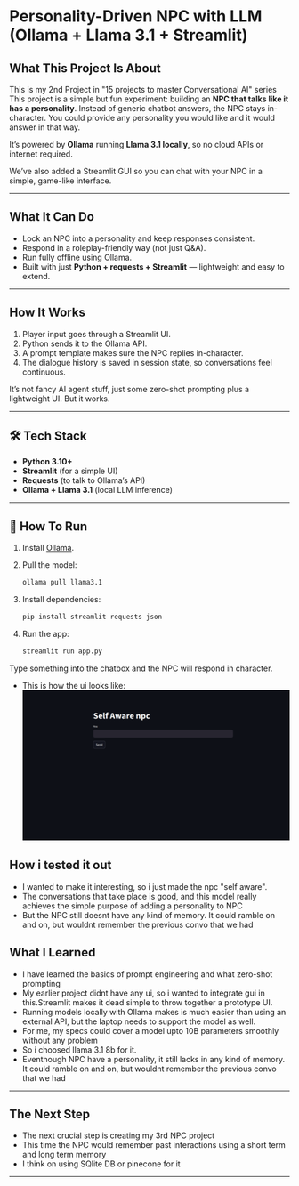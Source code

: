 # Personality-Driven NPC with LLM (Ollama + Llama 3.1 + Streamlit)

## What This Project Is About

This is my 2nd Project in "15 projects to master Conversational AI" series
This project is a simple but fun experiment: building an **NPC that talks like it has a personality**.
Instead of generic chatbot answers, the NPC stays in-character. You could provide any personality you would like and it would answer in that way.

It’s powered by **Ollama** running **Llama 3.1 locally**, so no cloud APIs or internet required.

We’ve also added a Streamlit GUI so you can chat with your NPC in a simple, game-like interface.

---

## What It Can Do

- Lock an NPC into a personality and keep responses consistent.
- Respond in a roleplay-friendly way (not just Q\&A).
- Run fully offline using Ollama.
- Built with just **Python + requests + Streamlit** — lightweight and easy to extend.

---

## How It Works

1. Player input goes through a Streamlit UI.
2. Python sends it to the Ollama API.
3. A prompt template makes sure the NPC replies in-character.
4. The dialogue history is saved in session state, so conversations feel continuous.

It’s not fancy AI agent stuff, just some zero-shot prompting plus a lightweight UI. But it works.

---

## 🛠️ Tech Stack

- **Python 3.10+**
- **Streamlit** (for a simple UI)
- **Requests** (to talk to Ollama’s API)
- **Ollama + Llama 3.1** (local LLM inference)

---

## 🚀 How To Run

1. Install [Ollama](https://ollama.ai).
2. Pull the model:

   ```bash
   ollama pull llama3.1
   ```

3. Install dependencies:

   ```bash
   pip install streamlit requests json
   ```

4. Run the app:

   ```bash
   streamlit run app.py
   ```

Type something into the chatbox and the NPC will respond in character.

- This is how the ui looks like:
  ![Personality NPC Dialogue System  Demo](images/picture1.png)

## How i tested it out

- I wanted to make it interesting, so i just made the npc "self aware".
- The conversations that take place is good, and this model really achieves the simple purpose of adding a personality to NPC
- But the NPC still doesnt have any kind of memory. It could ramble on and on, but wouldnt remember the previous convo that we had

## What I Learned

- I have learned the basics of prompt engineering and what zero-shot prompting
- My earlier project didnt have any ui, so i wanted to integrate gui in this.Streamlit makes it dead simple to throw together a prototype UI.
- Running models locally with Ollama makes is much easier than using an external API, but the laptop needs to support the model as well.
- For me, my specs could cover a model upto 10B parameters smoothly without any problem
- So i choosed llama 3.1 8b for it.
- Eventhough NPC have a personality, it still lacks in any kind of memory. It could ramble on and on, but wouldnt remember the previous convo that we had

---

## The Next Step

- The next crucial step is creating my 3rd NPC project
- This time the NPC would remember past interactions using a short term and long term memory
- I think on using SQlite DB or pinecone for it

---
